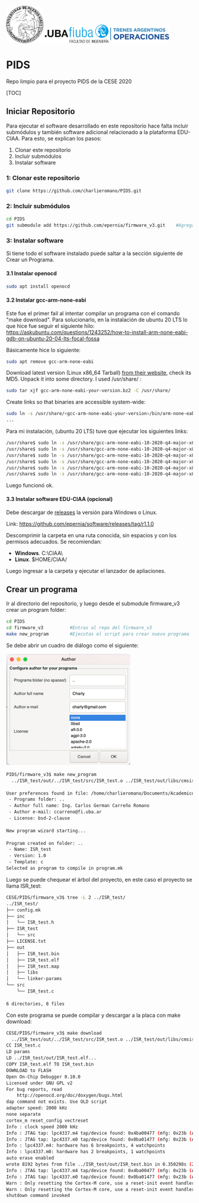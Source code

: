  <img src="Pics/UBA.png" height=100>       <img src="Pics/fiuba_logo.jpg" height=50>        <img src="Pics/trenesArgentinos_logo.png" height=50>                                    



# PIDS

Repo limpio para el proyecto PIDS de la CESE 2020

[TOC]



## Iniciar Repositorio

Para ejecutar el software desarrollado en este repositorio hace falta incluir submódulos y también software adicional relacionado a la plataforma EDU-CIAA. Para esto, se explican los pasos:

1. Clonar este repositorio
2. Incluir submódulos
3. Instalar software

### 1: Clonar este repositorio

```bash
git clone https://github.com/charlieromano/PIDS.git
```

### 2: Incluir submódulos

```bash
cd PIDS
git submodule add https://github.com/epernia/firmware_v3.git    #Agrega firmware_v3 como submodulo
```

### 3: Instalar software

Si tiene todo el software instalado puede saltar a la sección siguiente de Crear un Programa.



#### 3.1 Instalar openocd

```bash
sudo apt install openocd
```

#### 3.2 Instalar gcc-arm-none-eabi

Este fue el primer fail al intentar compilar un programa con el comando "make download". Para solucionarlo, en la instalación de ubuntu 20 LTS lo que hice fue seguir el siguiente hilo: https://askubuntu.com/questions/1243252/how-to-install-arm-none-eabi-gdb-on-ubuntu-20-04-lts-focal-fossa

Básicamente hice lo siguiente:

```bash
sudo apt remove gcc-arm-none-eabi
```

Download latest version  (Linux x86_64 Tarball) [from their website](https://developer.arm.com/tools-and-software/open-source-software/developer-tools/gnu-toolchain/gnu-rm/downloads), check its MD5. Unpack it into some directory. I used /usr/share/ : 

```bash
sudo tar xjf gcc-arm-none-eabi-your-version.bz2 -C /usr/share/
```

Create links so that binaries are accessible system-wide:

```bash
sudo ln -s /usr/share/<gcc-arm-none-eabi-your-version>/bin/arm-none-eabi-gcc /usr/bin/arm-none-eabi-gcc 
...
```

Para mi instalación, (ubuntu 20 LTS) tuve que ejecutar los siguientes links:

```bash
/usr/share$ sudo ln -s /usr/share/gcc-arm-none-eabi-10-2020-q4-major-x86_64-linux/gcc-arm-none-eabi-10-2020-q4-major/bin/arm-none-eabi-gcc /usr/bin/arm-none-eabi-gcc
/usr/share$ sudo ln -s /usr/share/gcc-arm-none-eabi-10-2020-q4-major-x86_64-linux/gcc-arm-none-eabi-10-2020-q4-major/bin/arm-none-eabi-g++ /usr/bin/arm-none-eabi-g++
/usr/share$ sudo ln -s /usr/share/gcc-arm-none-eabi-10-2020-q4-major-x86_64-linux/gcc-arm-none-eabi-10-2020-q4-major/bin/arm-none-eabi-gdb /usr/bin/arm-none-eabi-gdb
/usr/share$ sudo ln -s /usr/share/gcc-arm-none-eabi-10-2020-q4-major-x86_64-linux/gcc-arm-none-eabi-10-2020-q4-major/bin/arm-none-eabi-size /usr/bin/arm-none-eabi-size
/usr/share$ sudo ln -s /usr/share/gcc-arm-none-eabi-10-2020-q4-major-x86_64-linux/gcc-arm-none-eabi-10-2020-q4-major/bin/arm-none-eabi-objcopy /usr/bin/arm-none-eabi-objcopy
/usr/share$ sudo ln -s /usr/share/gcc-arm-none-eabi-10-2020-q4-major-x86_64-linux/gcc-arm-none-eabi-10-2020-q4-major/bin/arm-none-eabi-objdump /usr/bin/arm-none-eabi-objdump

```

Luego funcionó ok.

#### 3.3 	Instalar software EDU-CIAA (opcional)

Debe descargar de [releases](https://github.com/epernia/software/releases/tag/r1.1.0) la versión para Windows o Linux.

Link: https://github.com/epernia/software/releases/tag/r1.1.0

Descomprimir la carpeta en una ruta conocida, sin espacios y con los permisos adecuados. Se recomiendan:

- **Windows**. C:\CIAA\
- **Linux**. $HOME/CIAA/

Luego ingresar a la carpeta y ejecutar el lanzador de apliaciones. 



## Crear un programa

Ir al directorio del repositorio, y luego desde el submodule firmware_v3 crear un program folder:

```bash
cd PIDS
cd firmware_v3          #Entras al repo del firmware_v3
make new_program        #Ejecutas el script para crear nuevo programa
```

Se debe abrir un cuadro de diálogo como el siguiente:

<img src='Pics/make_create.jpeg'  height="300">

```bash
PIDS/firmware_v3$ make new_program 
  ../ISR_test/out/../ISR_test/src/ISR_test.o ../ISR_test/out/libs/cmsis_core//src/armv7m_startup.o ../ISR_test/out/libs/editline//src/editline.o ../ISR_test/out/libs/sys_newlib//src/system.o  

User preferences found in file: /home/charlieromano/Documents/Academico/CESE/PIDS/firmware_v3/scripts/user/user_preferences.cfg
 - Programs folder: ..
 - Author full name: Ing. Carlos German Carreño Romano
 - Author e-mail: ccarreno@fi.uba.ar
 - License: bsd-2-clause

New program wizard starting...

Program created on folder: ..
 - Name: ISR_test
 - Version: 1.0
 - Template: c
Selected as program to compile in program.mk
```



Luego se puede chequear el árbol del proyecto, en este caso el proyecto se llama ISR_test:

```bash
CESE/PIDS/firmware_v3$ tree -L 2 ../ISR_test/
../ISR_test/
├── config.mk
├── inc
│   └── ISR_test.h
├── ISR_test
│   └── src
├── LICENSE.txt
├── out
│   ├── ISR_test.bin
│   ├── ISR_test.elf
│   ├── ISR_test.map
│   ├── libs
│   └── linker-params
└── src
    └── ISR_test.c

6 directories, 8 files
```

Con este programa se puede compilar y descargar a la placa con make download:

```bash
CESE/PIDS/firmware_v3$ make download 
  ../ISR_test/out/../ISR_test/src/ISR_test.o ../ISR_test/out/libs/cmsis_core//src/armv7m_startup.o ../ISR_test/out/libs/editline//src/editline.o ../ISR_test/out/libs/sys_newlib//src/system.o  
CC ISR_test.c
LD params
LD ../ISR_test/out/ISR_test.elf...
COPY ISR_test.elf TO ISR_test.bin
DOWNLOAD to FLASH
Open On-Chip Debugger 0.10.0
Licensed under GNU GPL v2
For bug reports, read
	http://openocd.org/doc/doxygen/bugs.html
dap command not exists. Use OLD script
adapter speed: 2000 kHz
none separate
cortex_m reset_config vectreset
Info : clock speed 2000 kHz
Info : JTAG tap: lpc4337.m4 tap/device found: 0x4ba00477 (mfg: 0x23b (ARM Ltd.), part: 0xba00, ver: 0x4)
Info : JTAG tap: lpc4337.m0 tap/device found: 0x0ba01477 (mfg: 0x23b (ARM Ltd.), part: 0xba01, ver: 0x0)
Info : lpc4337.m4: hardware has 6 breakpoints, 4 watchpoints
Info : lpc4337.m0: hardware has 2 breakpoints, 1 watchpoints
auto erase enabled
wrote 8192 bytes from file ../ISR_test/out/ISR_test.bin in 0.350298s (22.838 KiB/s)
Info : JTAG tap: lpc4337.m4 tap/device found: 0x4ba00477 (mfg: 0x23b (ARM Ltd.), part: 0xba00, ver: 0x4)
Info : JTAG tap: lpc4337.m0 tap/device found: 0x0ba01477 (mfg: 0x23b (ARM Ltd.), part: 0xba01, ver: 0x0)
Warn : Only resetting the Cortex-M core, use a reset-init event handler to reset any peripherals or configure hardware srst support.
Warn : Only resetting the Cortex-M core, use a reset-init event handler to reset any peripherals or configure hardware srst support.
shutdown command invoked

```

